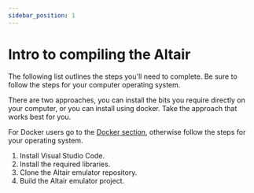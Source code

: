 ```yaml
---
sidebar_position: 1
---
```


# Intro to compiling the Altair

The following list outlines the steps you'll need to complete. Be sure to follow the steps for your computer operating system.

There are two approaches, you can install the bits you require directly on your computer, or you can install using docker. Take the approach that works best for you.

For Docker users go to the [Docker section](../02-Deploy-Altair.md), otherwise follow the steps for your operating system.

1. Install Visual Studio Code.
1. Install the required libraries.
1. Clone the Altair emulator repository.
1. Build the Altair emulator project.
